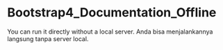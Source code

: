 # Bootstrap4_Documentation_Offline

You can run it directly without a local server.
Anda bisa menjalankannya langsung tanpa server local.

